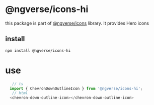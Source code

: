 # @ngverse/icons-hi

this package is part of [@ngverse/icons](https://nginf.github.io/iconic/) library. It provides Hero icons

## install

`npm install @ngverse/icons-hi`

# use

```ts
   // ts
  import { ChevronDownOutlineIcon } from '@ngverse/icons-hi';
   // html
  <chevron-down-outline-icon></chevron-down-outline-icon>
```
